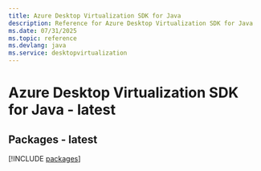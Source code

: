 ```yaml
---
title: Azure Desktop Virtualization SDK for Java
description: Reference for Azure Desktop Virtualization SDK for Java
ms.date: 07/31/2025
ms.topic: reference
ms.devlang: java
ms.service: desktopvirtualization
---
```

# Azure Desktop Virtualization SDK for Java - latest
## Packages - latest
[!INCLUDE [packages](desktop-virtualization-index.md)]